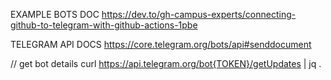 EXAMPLE BOTS DOC
https://dev.to/gh-campus-experts/connecting-github-to-telegram-with-github-actions-1pbe

TELEGRAM API DOCS
https://core.telegram.org/bots/api#senddocument

// get bot details
curl https://api.telegram.org/bot{TOKEN}/getUpdates | jq .
